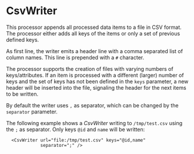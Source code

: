CsvWriter
=========

This processor appends all processed data items to a file in CSV format. The
processor either adds all keys of the items or only a set of previous defined
keys.

As first line, the writer emits a header line with a comma separated list of
column names. This line is prepended with a `#` character.

The processor supports the creation of files with varying numbers of keys/attributes.
If an item is processed with a different (larger) number of keys and the set of
keys has not been defined in the `keys` parameter, a new header will be inserted
into the file, signaling the header for the next items to be written.

By default the writer uses `,` as separator, which can be changed by the `separator`
parameter.

The following example shows a *CsvWriter* writing to `/tmp/test.csv` using the `;`
as separator. Only keys `@id` and `name` will be written:

      <CsvWriter url="file:/tmp/test.csv" keys="@id,name"
                 separator=";" />
